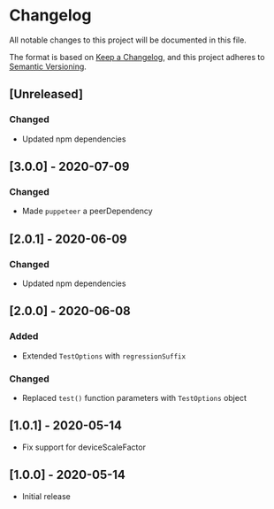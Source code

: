 # Changelog
All notable changes to this project will be documented in this file.

The format is based on [Keep a Changelog](https://keepachangelog.com/en/1.0.0/),
and this project adheres to [Semantic Versioning](https://semver.org/spec/v2.0.0.html).

## [Unreleased]

### Changed
- Updated npm dependencies

## [3.0.0] - 2020-07-09
### Changed
- Made `puppeteer` a peerDependency

## [2.0.1] - 2020-06-09
### Changed
- Updated npm dependencies

## [2.0.0] - 2020-06-08
### Added
- Extended `TestOptions` with `regressionSuffix`

### Changed
- Replaced `test()` function parameters with `TestOptions` object

## [1.0.1] - 2020-05-14
- Fix support for deviceScaleFactor

## [1.0.0] - 2020-05-14
- Initial release
